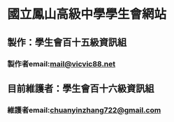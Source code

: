 # 國立鳳山高級中學學生會網站
## 製作：學生會百十五級資訊組
### 製作者email:mail@vicvic88.net
## 目前維護者：學生會百十六級資訊組
### 維護者email:chuanyinzhang722@gmail.com

